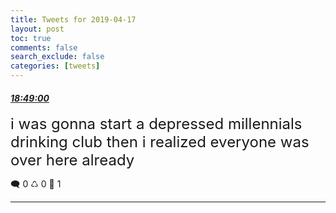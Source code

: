 ```yaml
---
title: Tweets for 2019-04-17
layout: post
toc: true
comments: false
search_exclude: false
categories: [tweets]
---
```



#### <a href = "https://twitter.com/deepfates/status/1118677774602948609">*18:49:00*</a>

<font size="5">i was gonna start a depressed millennials drinking club then i realized everyone was over here already</font>



🗨️ 0 ♺ 0 🤍  1   

---
    
            

